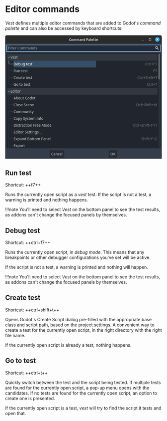 # Editor commands

*Vest* defines multiple editor commands that are added to Godot's *command
palette* and can also be accessed by keyboard shortcuts:

![Command palette](../assets/editor-commands.png)

## Run test

Shortcut: ++f7++

Runs the currently open script as a *vest* test. If the script is not a test, a
warning is printed and nothing happens.

!!!note
    You'll need to select *Vest* on the bottom panel to see the test results,
    as addons can't change the focused panels by themselves.

## Debug test

Shortcut: ++ctrl+f7++

Runs the currently open script, in *debug mode*. This means that any
breakpoints or other debugger configurations you've set will be active.

If the script is not a test, a warning is printed and nothing will happen.

!!!note
    You'll need to select *Vest* on the bottom panel to see the test results,
    as addons can't change the focused panels by themselves.

## Create test

Shortcut: ++ctrl+shift+t++

Opens Godot's Create Script dialog pre-filled with the appropriate base class
and script path, based on the project settings. A convenient way to create a
test for the currently open script, in the right directory with the right file
name.

If the currently open script is already a test, nothing happens.

## Go to test

Shortcut: ++ctrl+t++

Quickly switch between the test and the script being tested. If multiple tests
are found for the currently open script, a pop-up menu opens with the
candidates. If no tests are found for the currently open script, an option to
create one is presented.

If the currently open script is a test, *vest* will try to find the script it
tests and open that.

